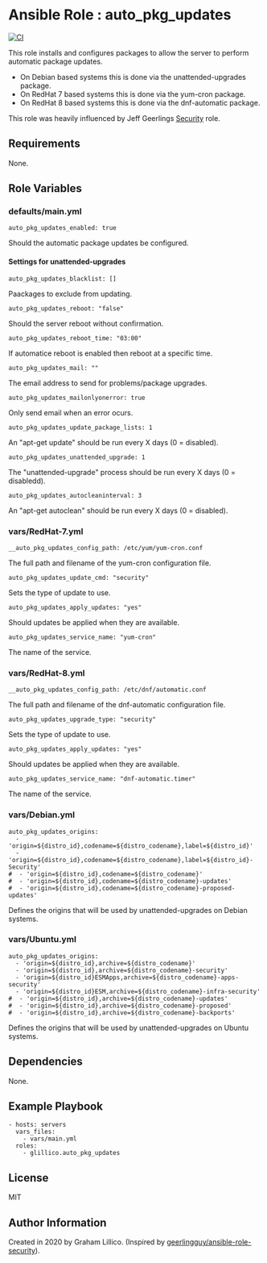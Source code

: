 # Ansible Role : auto_pkg_updates

[![CI](https://github.com/glillico/ansible-role-auto_pkg_updates/workflows/CI/badge.svg)](https://github.com/glillico/ansible-role-auto_pkg_updates/actions?query=workflow%3ACI)

This role installs and configures packages to allow the server to perform automatic package updates.

- On Debian based systems this is done via the unattended-upgrades package.
- On RedHat 7 based systems this is done via the yum-cron package.
- On RedHat 8 based systems this is done via the dnf-automatic package.

This role was heavily influenced by Jeff Geerlings [Security](https://galaxy.ansible.com/geerlingguy/security) role.

## Requirements

None.

## Role Variables

### defaults/main.yml

    auto_pkg_updates_enabled: true

Should the automatic package updates be configured.

#### Settings for unattended-upgrades

    auto_pkg_updates_blacklist: []

Paackages to exclude from updating.

    auto_pkg_updates_reboot: "false"

Should the server reboot without confirmation.

    auto_pkg_updates_reboot_time: "03:00"

If automatice reboot is enabled then reboot at a specific time.

    auto_pkg_updates_mail: ""

The email address to send for problems/package upgrades.

    auto_pkg_updates_mailonlyonerror: true

Only send email when an error ocurs.

    auto_pkg_updates_update_package_lists: 1

An "apt-get update" should be run every X days (0 = disabled).

    auto_pkg_updates_unattended_upgrade: 1

The "unattended-upgrade" process should be run every X days (0 = disabledd).

    auto_pkg_updates_autocleaninterval: 3

An "apt-get autoclean" should be run every X days (0 = disabled).

### vars/RedHat-7.yml

    __auto_pkg_updates_config_path: /etc/yum/yum-cron.conf

The full path and filename of the yum-cron configuration file.

    auto_pkg_updates_update_cmd: "security"

Sets the type of update to use.

    auto_pkg_updates_apply_updates: "yes"

Should updates be applied when they are available.

    auto_pkg_updates_service_name: "yum-cron"

The name of the service.

### vars/RedHat-8.yml

    __auto_pkg_updates_config_path: /etc/dnf/automatic.conf

The full path and filename of the dnf-automatic configuration file.

    auto_pkg_updates_upgrade_type: "security"

Sets the type of update to use.

    auto_pkg_updates_apply_updates: "yes"

Should updates be applied when they are available.

    auto_pkg_updates_service_name: "dnf-automatic.timer"

The name of the service.

### vars/Debian.yml

    auto_pkg_updates_origins:
      - 'origin=${distro_id},codename=${distro_codename},label=${distro_id}'
      - 'origin=${distro_id},codename=${distro_codename},label=${distro_id}-Security'
    #  - 'origin=${distro_id},codename=${distro_codename}'
    #  - 'origin=${distro_id},codename=${distro_codename}-updates'
    #  - 'origin=${distro_id},codename=${distro_codename}-proposed-updates'

Defines the origins that will be used by unattended-upgrades on Debian systems.

### vars/Ubuntu.yml

    auto_pkg_updates_origins:
      - 'origin=${distro_id},archive=${distro_codename}'
      - 'origin=${distro_id},archive=${distro_codename}-security'
      - 'origin=${distro_id}ESMApps,archive=${distro_codename}-apps-security'
      - 'origin=${distro_id}ESM,archive=${distro_codename}-infra-security'
    #  - 'origin=${distro_id},archive=${distro_codename}-updates'
    #  - 'origin=${distro_id},archive=${distro_codename}-proposed'
    #  - 'origin=${distro_id},archive=${distro_codename}-backports'

Defines the origins that will be used by unattended-upgrades on Ubuntu systems.

## Dependencies

None.

## Example Playbook

    - hosts: servers
      vars_files:
        - vars/main.yml
      roles:
        - glillico.auto_pkg_updates

## License

MIT

## Author Information

Created in 2020 by Graham Lillico. (Inspired by [geerlingguy/ansible-role-security](https://github.com/geerlingguy/ansible-role-security)).
